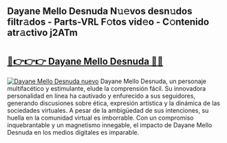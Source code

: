 ## Dayane Mello Desnuda N𝚞𝚎vos desn𝚞dos filtr𝚊dos - Parts-VRL F𝚘tos vid𝚎o - C𝚘ntenido atr𝚊ctivo j2ATm

# <h2><a href="http://mb5gzi.tromn.icu/?c=Dayane+Mello+Desnuda">🔗👉👉👉 Dayane Mello Desnuda 🔗🔗</a></h2>

[![Dayane Mello Desnuda nuevo](https://i.imgur.com/pEAQMta.gif)](http://mb5gzi.tromn.icu/?c=Dayane+Mello+Desnuda)
Dayane Mello Desnuda, un personaje multifacético y estimulante, elude la comprensión fácil. Su innovadora personalidad en línea ha cautivado y enfurecido a sus seguidores, generando discusiones sobre ética, expresión artística y la dinámica de las sociedades virtuales. A pesar de la ambigüedad de sus intenciones, su huella en la comunidad virtual es imborrable. Con un compromiso inquebrantable y un magnetismo innegable, el impacto de Dayane Mello Desnuda en los medios digitales es imparable.
